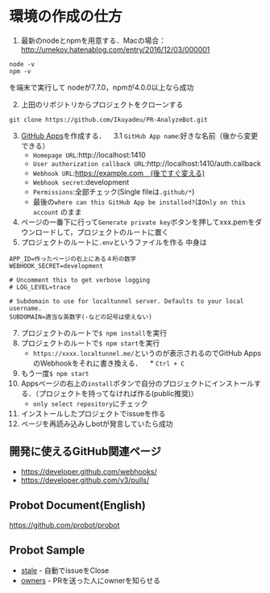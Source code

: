 # 環境の作成の仕方
1. 最新のnodeとnpmを用意する．Macの場合：http://umekov.hatenablog.com/entry/2016/12/03/000001

```
node -v
npm -v
```
を端末で実行して
nodeが7.7.0，npmが4.0.0以上なら成功

2. 上田のリポジトリからプロジェクトをクローンする
```
git clone https://github.com/Ikuyadeu/PR-AnalyzeBot.git
```
3. [GitHub Apps](https://github.com/settings/apps/new)を作成する．
    3.1 `GitHub App name`:好きな名前（後から変更できる）
    * `Homepage URL`:http://localhost:1410
    * `User authorization callback URL`:http://localhost:1410/auth.callback
    * `Webhook URL`:https://example.com　(後ですぐ変える)
    * `Webhook secret`:development
    * `Permissions`:全部チェック(Single fileは`.github/*`)
    * 最後の`where can this GitHub App be installed?`は`Only on this account` のまま
4. ページの一番下に行って`Generate private key`ボタンを押してxxx.pemをダウンロードして，プロジェクトのルートに置く
6. プロジェクトのルートに`.env`というファイルを作る
中身は
```
APP_ID=作ったページの右上にある４桁の数字
WEBHOOK_SECRET=development

# Uncomment this to get verbose logging
# LOG_LEVEL=trace

# Subdomain to use for localtunnel server. Defaults to your local username.
SUBDOMAIN=適当な英数字(-などの記号は使えない)
```
7. プロジェクトのルートで`$ npm install`を実行
8. プロジェクトのルートで`$ npm start`を実行
    * `https://xxxx.localtunnel.me/`というのが表示されるのでGitHub AppsのWebhookをそれに書き換える．
    * `Ctrl + C`
9. もう一度`$ npm start`
9. Appsページの右上の`install`ボタンで自分のプロジェクトにインストールする．（プロジェクトを持ってなければ作る(public推奨)）
    * `only select repository`にチェック
10. インストールしたプロジェクトでissueを作る
11. ページを再読み込みしbotが発言していたら成功

## 開発に使えるGitHub関連ページ
* https://developer.github.com/webhooks/
* https://developer.github.com/v3/pulls/

## Probot Document(English)
https://github.com/probot/probot

## Probot Sample
- [stale](https://github.com/probot/stale) - 自動でissueをClose
- [owners](https://github.com/probot/owners) - PRを送った人にownerを知らせる
